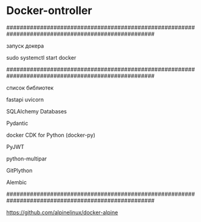 # Docker-ontroller

####################################################################################################

запуск докера

sudo systemctl start docker

####################################################################################################

список библиотек

fastapi
uvicorn

SQLAlchemy
Databases

Pydantic

docker CDK for Python (docker-py)

PyJWT

python-multipar

GitPlython

Alembic

####################################################################################################

https://github.com/alpinelinux/docker-alpine
